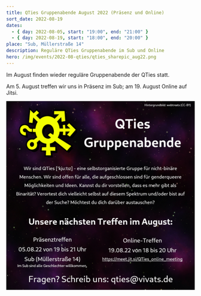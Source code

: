 ```yaml
---
title: QTies Gruppenabende August 2022 (Präsenz und Online)
sort_date: 2022-08-19
dates:
  - { day: 2022-08-05, start: "19:00", end: "21:00" }
  - { day: 2022-08-19, start: "18:00", end: "20:00" }
place: "Sub, Müllerstraße 14"
description: Reguläre QTies Gruppenabende im Sub und Online
hero: /img/events/2022-08-qties/qties_sharepic_aug22.png
---
```


Im August finden wieder reguläre Gruppenabende der QTies statt.

Am 5. August treffen wir uns in Präsenz im Sub; am 19. August Online auf Jitsi.

![](/img/events/2022-08-qties/qties_sharepic_aug22.png)
